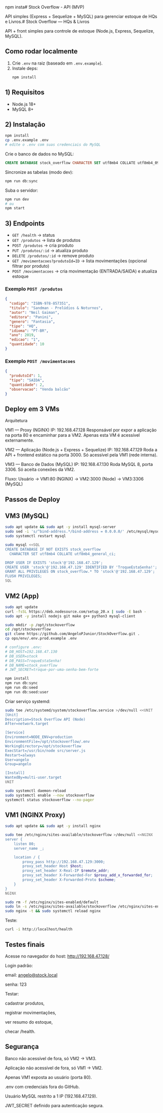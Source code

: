 npm insta# Stock Overflow - API (MVP)

API simples (Express + Sequelize + MySQL) para gerenciar estoque de HQs e Livros.# Stock Overflow — HQs & Livros

API + front simples para controle de estoque (Node.js, Express, Sequelize, MySQL).

## Como rodar localmente
1. Crie `.env` na raiz (baseado em `.env.example`).
2. Instale deps:
   ```bash
   npm install

## 1) Requisitos
- Node.js 18+
- MySQL 8+

## 2) Instalação
```bash
npm install
cp .env.example .env
# edite o .env com suas credenciais do MySQL
```

Crie o banco de dados no MySQL:
```sql
CREATE DATABASE stock_overflow CHARACTER SET utf8mb4 COLLATE utf8mb4_0900_ai_ci;
```

Sincronize as tabelas (modo dev):
```bash
npm run db:sync
```

Suba o servidor:
```bash
npm run dev
# ou
npm start
```

## 3) Endpoints
- `GET /health` → status
- `GET /produtos` → lista de produtos
- `POST /produtos` → cria produto
- `PUT /produtos/:id` → atualiza produto
- `DELETE /produtos/:id` → remove produto
- `GET /movimentacoes?produtoId=ID` → lista movimentações (opcional filtrar por produto)
- `POST /movimentacoes` → cria movimentação (ENTRADA/SAIDA) e atualiza estoque

### Exemplo `POST /produtos`
```json
{
  "codigo": "ISBN-978-857351",
  "titulo": "Sandman - Prelúdios & Noturnos",
  "autor": "Neil Gaiman",
  "editora": "Panini",
  "genero": "Fantasia",
  "tipo": "HQ",
  "idioma": "PT-BR",
  "ano": 2019,
  "edicao": "1",
  "quantidade": 10
}
```

### Exemplo `POST /movimentacoes`
```json
{
  "produtoId": 1,
  "tipo": "SAIDA",
  "quantidade": 2,
  "observacao": "Venda balcão"
}
```

## Deploy em 3 VMs
Arquitetura

VM1 — Proxy (NGINX)
IP: 192.168.47.128
Responsável por expor a aplicação na porta 80 e encaminhar para a VM2.
Apenas esta VM é acessível externamente.

VM2 — Aplicação (Node.js + Express + Sequelize)
IP: 192.168.47.129
Roda a API + frontend estático na porta 3000.
Só acessível pela VM1 (rede interna).

VM3 — Banco de Dados (MySQL)
IP: 192.168.47.130
Roda MySQL 8, porta 3306.
Só aceita conexões da VM2.

Fluxo:
Usuário → VM1:80 (NGINX) → VM2:3000 (Node) → VM3:3306 (MySQL)

## Passos de Deploy
## VM3 (MySQL)
```bash
sudo apt update && sudo apt -y install mysql-server
sudo sed -i 's/^bind-address.*/bind-address = 0.0.0.0/' /etc/mysql/mysql.conf.d/mysqld.cnf
sudo systemctl restart mysql

sudo mysql <<SQL
CREATE DATABASE IF NOT EXISTS stock_overflow
  CHARACTER SET utf8mb4 COLLATE utf8mb4_general_ci;

DROP USER IF EXISTS 'stock'@'192.168.47.129';
CREATE USER 'stock'@'192.168.47.129' IDENTIFIED BY 'TroqueEstaSenha!';
GRANT ALL PRIVILEGES ON stock_overflow.* TO 'stock'@'192.168.47.129';
FLUSH PRIVILEGES;
SQL
```

## VM2 (App)
```bash
sudo apt update
curl -fsSL https://deb.nodesource.com/setup_20.x | sudo -E bash -
sudo apt -y install nodejs git make g++ python3 mysql-client

sudo mkdir -p /opt/stockoverflow
cd /opt/stockoverflow
git clone https://github.com/AngeloPJunior/StockOverflow.git .
cp ops/env/.env.prod.example .env

# configure .env:
# DB_HOST=192.168.47.130
# DB_USER=stock
# DB_PASS=TroqueEstaSenha!
# DB_NAME=stock_overflow
# JWT_SECRET=troque-por-uma-senha-bem-forte

npm install
npm run db:sync
npm run db:seed
npm run db:seed:user
```
Criar serviço systemd:
```bash
sudo tee /etc/systemd/system/stockoverflow.service >/dev/null <<UNIT
[Unit]
Description=Stock Overflow API (Node)
After=network.target

[Service]
Environment=NODE_ENV=production
EnvironmentFile=/opt/stockoverflow/.env
WorkingDirectory=/opt/stockoverflow
ExecStart=/usr/bin/node src/server.js
Restart=always
User=angelo
Group=angelo

[Install]
WantedBy=multi-user.target
UNIT

sudo systemctl daemon-reload
sudo systemctl enable --now stockoverflow
systemctl status stockoverflow --no-pager
```

## VM1 (NGINX Proxy)
```bash
sudo apt update && sudo apt -y install nginx

sudo tee /etc/nginx/sites-available/stockoverflow >/dev/null <<NGINX
server {
    listen 80;
    server_name _;

    location / {
        proxy_pass http://192.168.47.129:3000;
        proxy_set_header Host $host;
        proxy_set_header X-Real-IP $remote_addr;
        proxy_set_header X-Forwarded-For $proxy_add_x_forwarded_for;
        proxy_set_header X-Forwarded-Proto $scheme;
    }
}
NGINX

sudo rm -f /etc/nginx/sites-enabled/default
sudo ln -s /etc/nginx/sites-available/stockoverflow /etc/nginx/sites-enabled/stockoverflow
sudo nginx -t && sudo systemctl reload nginx
```
Teste:
```bash
curl -i http://localhost/health
```

## Testes finais

Acesse no navegador do host:
 http://192.168.47.128/

Login padrão:

email: angelo@stock.local

senha: 123

Testar:

cadastrar produtos,

registrar movimentações,

ver resumo do estoque,

checar /health.

## Segurança

Banco não acessível de fora, só VM2 → VM3.

Aplicação não acessível de fora, só VM1 → VM2.

Apenas VM1 exposta ao usuário (porta 80).

.env com credenciais fora do GitHub.

Usuário MySQL restrito a 1 IP (192.168.47.129).

JWT_SECRET definido para autenticação segura.
